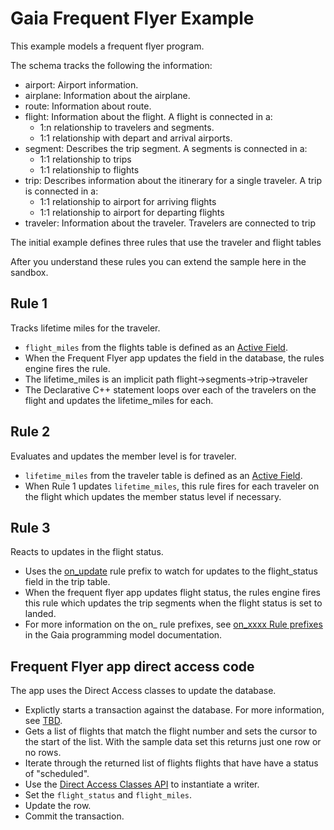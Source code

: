 # Gaia Frequent Flyer Example



This example models a frequent flyer program.

The schema tracks the following the information:

- airport: Airport information.
- airplane: Information about the airplane.
- route: Information about route.
- flight: Information about the flight. A flight is connected in a:
  - 1:n relationship to travelers and segments.  
  - 1:1 relationship with depart and arrival airports.
- segment: Describes the trip segment. A segments is connected in a:
  - 1:1 relationship to trips
  - 1:1 relationship to flights
- trip: Describes information about the itinerary for a single traveler. A trip is connected in a:
  - 1:1 relationship to airport for arriving flights
  - 1:1 relationship to airport for departing flights
- traveler: Information about the traveler. Travelers are connected to trip

The initial example defines three rules that use the traveler and flight tables

After you understand these rules you can extend the sample here in the sandbox.

## Rule 1

Tracks lifetime miles for the traveler.

- `flight_miles` from the flights table is defined as an [Active Field](https://gaia-platform.github.io/gaia-platform-docs.io/articles/rulesets-gaia-programming-model.html?q=active%20fields).
- When the Frequent Flyer app updates the field in the database, the rules engine fires the rule.
- The lifetime_miles is an implicit path flight->segments->trip->traveler
- The Declarative C++ statement loops over each of the travelers on the flight and updates the lifetime_miles for each.

## Rule 2

Evaluates and updates the member level is for traveler. 

- `lifetime_miles` from the traveler table is defined as an [Active Field](https://gaia-platform.github.io/gaia-platform-docs.io/articles/rulesets-gaia-programming-model.html?q=active%20fields).
- When Rule 1 updates `lifetime_miles`, this rule fires for each traveler on the flight which updates the member status level if necessary.

## Rule 3

Reacts to updates in the flight status.

- Uses the [on_update](https://gaia-platform.github.io/gaia-platform-docs.io/articles/reference/declarative-on_update.html) rule prefix to watch for updates to the flight_status field in the trip table.
- When the frequent flyer app updates flight status, the rules engine fires this rule which updates the trip segments when the flight status is set to landed.
- For more information on the on_ rule prefixes, see [on_xxxx Rule prefixes](https://gaia-platform.github.io/gaia-platform-docs.io/articles/rulesets-gaia-programming-model.html#on_xxxx-rule-prefixes) in the Gaia programming model documentation.

## Frequent Flyer app direct access code

The app uses the Direct Access classes to update the database.

- Explictly starts a transaction against the database. For more information, see [TBD]().
- Gets a list of flights that match the flight number and sets the cursor to the start of the list. With the sample data set this returns just one row or no rows.
- Iterate through the returned list of flights flights that have have a status of "scheduled".
- Use the [Direct Access Classes API](https://gaia-platform.github.io/gaia-platform-docs.io/articles/reference/da-class-api.html) to instantiate a writer.
- Set the `flight_status` and `flight_miles`.
- Update the row.
- Commit the transaction.
